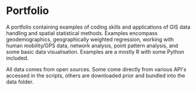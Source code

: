 # Portfolio

A portfolio containing examples of coding skills and applications of GIS data handling and spatial statistical methods. Examples encompass geodemographics, geographically weighted regression, working with human mobility/GPS data, network analysis, point pattern analysis, and some basic data visualisation. Examples are a mostly R with some Python included.

All data comes from open sources. Some come directly from various API's accessed in the scripts, others are downloaded prior and bundled into the data folder.
